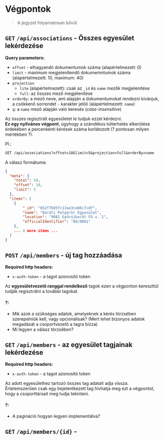 # Végpontok

> A jegyzet folyamatosan bővül

## `GET` `/api/associations` - Összes egyesület lekérdezése

**Query parameters:**

- `offset` - elhagyandó dokumentumok száma (alapértelmezett: 0)
- `limit` - maximum megjelenítendő dokumemntumok száma (alapértelmezett: 10, maximum: 40)
- `projection`
  - `lite` (alapértelmezett): csak az `_id` és `name` mezők megjelenítése
  - `full`: az összes mező megjelenítése
- `orderBy`: a mező neve, ami alapján a dokumentumokat rendezni kívánjuk, a csökkenő sorrendet `-` karakter jelöli (alapértelmezett: `name`)
- `q`: a `name` mező alapján való keresés (*case-insensitive*)

Az összes regisztrált egyesületet le tudjuk ezzel kérdezni.  
**Ez egy nyilvános végpont**, úgyhogy a szándékos túlterhelés elkerülése érdekében a percenkénti kérések száma korlátozott (? pontosan milyen mértékben ?).

Pl.:

```rest
GET /api/associations?offset=10&limit=5&projection=full&orderBy=name
```

A válasz formátuma:

```json
{
  "meta": {
    "total": 50,
    "offset": 10,
    "limit": 5
  },
  "items": [
    {
        "_id": "652f7b95fc13ae3ce86c7cdf",
        "name": "Baráti Polgárõr Egyesület",
        "location": "9081 Győrújbarát Fő u. 1",
        "officialIdentifier": "08/0001"
    },
    ... 4 more items ...
  ]
}
```

## `POST` `/api/members` - új tag hozzáadása

**Required http headers:**

- `x-auth-token` - a tagot azonosító token

Az **egyesületvezető ranggal rendelkező** tagok ezen a végponton kereszttül
tudják regisztrálni a további tagokat.

#### ?:

- Mik azok a szükséges adatok, amelyeknek a kérés törzsében szerepelniük kell, vagy opcionálisak? (Mert lehet bizonyos adatok megadását a csoportvezető a tagra bízza)
- Mi legyen a válasz törzsében?

## `GET` `/api/members` - az egyesület tagjainak lekérdezése

**Required http headers:**

- `x-auth-token` - a tagot azonosító token

Az adott egyesülethez tartozó összes tag adatait adja vissza.
Értelemszerűen csak egy bejelentkezett tag hívhatja meg ezt a végpontot,
hogy a csoporttársait meg tudja tekinteni.

#### ?:

- A pagináció hogyan legyen implementálva?

## `GET` `/api/members/{id}` -
